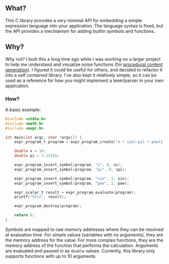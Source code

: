 ## What?

This C library provides a very minimal API for embedding a simple expression language into your application. The language syntax is fixed, but the API provides a mechianism for adding builtin symbols and functions.

## Why?

Why not? I built this a long time ago while I was working on a larger project to help me understand and visualize noise functions (for [procedural content generation](https://en.wikipedia.org/wiki/Procedural_generation)). I figured it could be useful for others, and decided to refactor it into a self contained library. I've also kept it relatively simple, so it can be used as a reference for how you might implement a lexer/parser in your own application.

### How?
A basic example:
```C
#include <stdio.h>
#include <math.h>
#include <expr.h>

int main(int argc, char *argv[]) {
    expr_program_t program = expr_program_create("x * sin(-pi) + pow(2, 3)");

    double x = 10;
    double pi = 3.14159;

    expr_program_insert_symbol(program, "x", 0, &x);
    expr_program_insert_symbol(program, "pi", 0, &pi);

    expr_program_insert_symbol(program, "sin", 1, sin);
    expr_program_insert_symbol(program, "pow", 2, pow);

    expr_scalar_t result = expr_program_evaluate(program);
    printf("%f\n", result);

    expr_program_destroy(program);

    return 0;
}
```
Symbols are mapped to raw memory addresses where they can be resolved at evaluation time. For simple values (variables with no arguments), they are the memory address for the value. For more complex functions, they are the memory address of the function that performs the calculation. Arguments are evaluated and passed in as `double` values. Currently, this library only supports functions with up to 10 arguments.